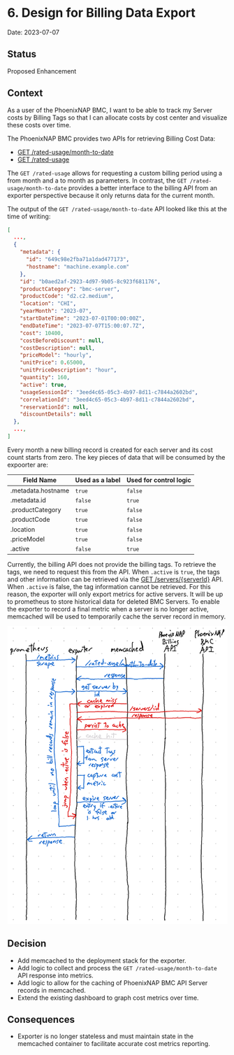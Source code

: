 # 6. Design for Billing Data Export

Date: 2023-07-07

## Status

Proposed Enhancement

## Context

As a user of the PhoenixNAP BMC, I want to be able to track my Server costs by Billing
Tags so that I can allocate costs by cost center and visualize these costs over
time.

The PhoenixNAP BMC provides two APIs for retrieving Billing Cost Data:

- [GET /rated-usage/month-to-date](https://developers.phoenixnap.com/docs/bmc-billing/1/routes/rated-usage/month-to-date/get)
- [GET /rated-usage](https://developers.phoenixnap.com/docs/bmc-billing/1/routes/rated-usage/get)


The `GET /rated-usage` allows for requesting a custom billing period using a from
month and a to month as parameters.  In contrast, the `GET /rated-usage/month-to-date`
provides a better interface to the billing API from an exporter perspective
because it only returns data for the current month.

The output of the `GET /rated-usage/month-to-date` API looked like this at the
time of writing:

```json
[
  ...,
  {
    "metadata": {
      "id": "649c98e2fba71a1dad477173",
      "hostname": "machine.example.com"
    },
    "id": "b0aed2af-2923-4d97-9b05-8c923f681176",
    "productCategory": "bmc-server",
    "productCode": "d2.c2.medium",
    "location": "CHI",
    "yearMonth": "2023-07",
    "startDateTime": "2023-07-01T00:00:00Z",
    "endDateTime": "2023-07-07T15:00:07.7Z",
    "cost": 10400,
    "costBeforeDiscount": null,
    "costDescription": null,
    "priceModel": "hourly",
    "unitPrice": 0.65000,
    "unitPriceDescription": "hour",
    "quantity": 160,
    "active": true,
    "usageSessionId": "3eed4c65-05c3-4b97-8d11-c7844a2602bd",
    "correlationId": "3eed4c65-05c3-4b97-8d11-c7844a2602bd",
    "reservationId": null,
    "discountDetails": null
  },
  ...,
]
```

Every month a new billing record is created for each server and its cost count
starts from zero.  The key pieces of data that will be consumed by the expoorter
are:

| Field Name | Used as a label | Used for control logic |
| -- | -- | -- |
| .metadata.hostname | `true` | `false` |
| .metadata.id | `false` | `true` |
| .productCategory | `true`  | `false` |
| .productCode | `true` | `false` |
| .location | `true` | `false` |
| .priceModel | `true` | `false` |
| .active | `false` | `true` |

Currently, the billing API does not provide the billing tags.  To retrieve the
tags, we need to request this from the []() API.
When `.active` is `true`, the tags and other information can be retrieved via 
the [GET /servers/{serverId}](https://developers.phoenixnap.com/docs/bmc/1/routes/servers/%7BserverId%7D/get)
API.  When `.active` is false, the tag information cannot be retrieved.  For
this reason, the exporter will only export metrics for active servers.  It will
be up to prometheus to store historical data for deleted BMC Servers.  To enable
the exporter to record a final metric when a server is no longer active, memcached
will be used to temporarily cache the server record in memory.

![rated-usage execution flow](../img/rated-usage-flow.png)

## Decision

- Add memcached to the deployment stack for the exporter.
- Add logic to collect and process the `GET /rated-usage/month-to-date` API response into metrics.
- Add logic to allow for the caching of PhoenixNAP BMC API Server records in memcached.
- Extend the existing dashboard to graph cost metrics over time.

## Consequences

- Exporter is no longer stateless and must maintain state in the
  memcached container to facilitate accurate cost metrics reporting.
